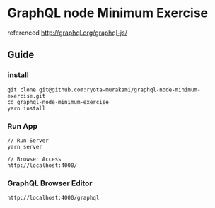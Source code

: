 # GraphQL node Minimum Exercise

referenced
http://graphql.org/graphql-js/

## Guide

### install
```
git clone git@github.com:ryota-murakami/graphql-node-minimum-exercise.git
cd graphql-node-minimum-exercise
yarn install
```

### Run App
```
// Run Server
yarn server

// Browser Access
http://localhost:4000/
```

### GraphQL Browser Editor
```
http://localhost:4000/graphql
```
